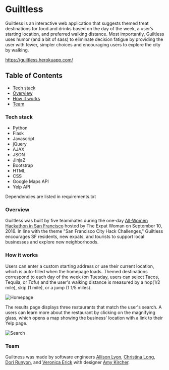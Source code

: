 # Guiltless

Guiltless is an interactive web application that suggests themed treat destinations for food and drinks based on the day of the week, a user’s starting location, and preferred walking distance. Most importantly, Guiltless uses humor (and a bit of sass) to eliminate decision fatigue by providing the user with fewer, simpler choices and encouraging users to explore the city by walking.

https://guiltless.herokuapp.com/

## Table of Contents
- [Tech stack](#tech)
- [Overview](#overview)
- [How it works](#how)
- [Team](#team)

### <a name="tech"></a>Tech stack
- Python
- Flask
- Javascript
- jQuery
- AJAX
- JSON
- Jinja2
- Bootstrap
- HTML
- CSS
- Google Maps API
- Yelp API

Dependencies are listed in requirements.txt

### <a name="overview"></a>Overview
Guiltless was built by five teammates during the one-day [All-Women Hackathon in San Francisco](https://www.eventbrite.com/e/the-all-women-hackathon-san-francisco-tickets-26387976147#) hosted by The Expat Woman on September 10, 2016. In line with the theme "San Francisco City Hack Challenges," Guiltless encourages SF residents, new expats, and tourists to support local businesses and explore new neighborhoods.

### <a name="how"></a>How it works
Users can enter a custom starting address or use their current location, which is auto-filled when the homepage loads. Themed destinations correspond to each day of the week (on Tuesday, users can select Tacos, Tequila, or Tofu) and the user's walking distance is measured by a hop(1/2 mile), skip (1 mile), or a jump (1 1/5 miles).

![Homepage](/static/img/homepage.png)

The results page displays three restaurants that match the user's search. A users can learn more about the restaurant by clicking on the magnifying glass, which opens a map showing the business' location with a link to their Yelp page.

![Search](/static/img/search.png)

### <a name="team"></a>Team
Guiltness was made by software engineers [Allison Lyon](https://www.linkedin.com/in/allisonplyon), [Christina Long](https://www.linkedin.com/in/cvlong), [Dori Runyon](https://www.linkedin.com/in/dorirunyon), and [Veronica Erick](https://www.linkedin.com/in/veronicaerick) with designer [Amy Kircher](https://www.linkedin.com/in/amykircher).
